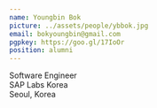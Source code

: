 ```yaml
---
name: Youngbin Bok
picture: ../assets/people/ybbok.jpg
email: bokyoungbin@gmail.com
pgpkey: https://goo.gl/17IoOr
position: alumni
---
```

Software Engineer<br>
SAP Labs Korea<br>
Seoul, Korea<br>
